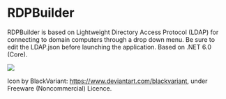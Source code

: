 # RDPBuilder
RDPBuilder is based on Lightweight Directory Access Protocol (LDAP) for connecting to domain computers through a drop down menu. Be sure to edit the LDAP.json before launching the application. Based on .NET 6.0 (Core).

![](https://gcdnb.pbrd.co/images/snoZJJKkpn16.png)

Icon by BlackVariant: https://www.deviantart.com/blackvariant, under Freeware (Noncommercial) Licence.
